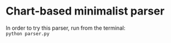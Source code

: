 # Chart-based minimalist parser
In order to try this parser, run from the terminal:<br>
```python parser.py```
